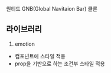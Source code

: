 원티드 GNB(Global Navitaion Bar) 클론 

## 라이브러리
1. emotion
  - 컴포넌트에 스타일 적용
  - prop을 기반으로 하는 조건부 스타일 적용